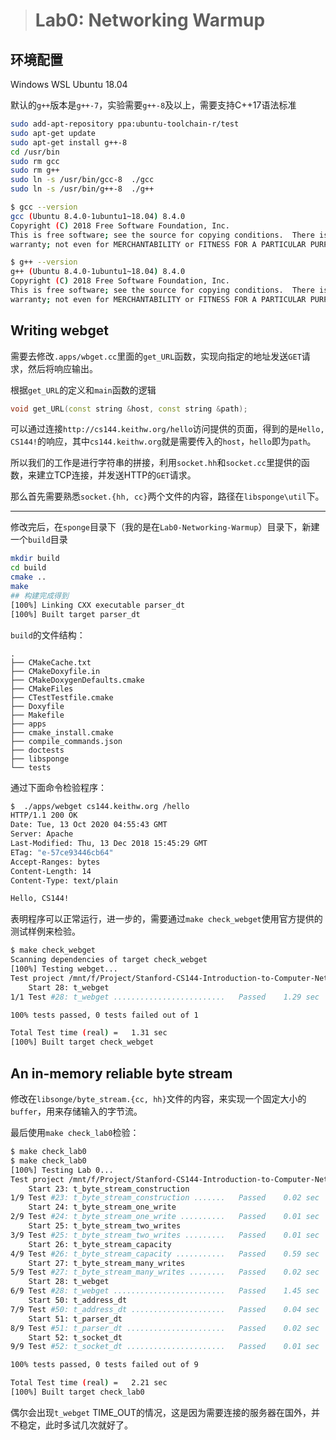 > # Lab0: Networking Warmup

## 环境配置

Windows WSL Ubuntu 18.04

默认的`g++`版本是`g++-7`，实验需要`g++-8`及以上，需要支持C++17语法标准

```bash
sudo add-apt-repository ppa:ubuntu-toolchain-r/test
sudo apt-get update
sudo apt-get install g++-8
cd /usr/bin 
sudo rm gcc
sudo rm g++
sudo ln -s /usr/bin/gcc-8  ./gcc
sudo ln -s /usr/bin/g++-8  ./g++

$ gcc --version
gcc (Ubuntu 8.4.0-1ubuntu1~18.04) 8.4.0
Copyright (C) 2018 Free Software Foundation, Inc.
This is free software; see the source for copying conditions.  There is NO
warranty; not even for MERCHANTABILITY or FITNESS FOR A PARTICULAR PURPOSE.

$ g++ --version
g++ (Ubuntu 8.4.0-1ubuntu1~18.04) 8.4.0
Copyright (C) 2018 Free Software Foundation, Inc.
This is free software; see the source for copying conditions.  There is NO
warranty; not even for MERCHANTABILITY or FITNESS FOR A PARTICULAR PURPOSE.
```

## Writing webget

需要去修改`.apps/wbget.cc`里面的`get_URL`函数，实现向指定的地址发送`GET`请求，然后将响应输出。

根据`get_URL`的定义和`main`函数的逻辑

```c++
void get_URL(const string &host, const string &path);
```

可以通过连接`http://cs144.keithw.org/hello`访问提供的页面，得到的是`Hello, CS144!`的响应，其中`cs144.keithw.org`就是需要传入的`host`，`hello`即为`path`。

所以我们的工作是进行字符串的拼接，利用`socket.hh`和`socket.cc`里提供的函数，来建立TCP连接，并发送HTTP的`GET`请求。

那么首先需要熟悉`socket.{hh, cc}`两个文件的内容，路径在`libsponge\util`下。





------

修改完后，在`sponge`目录下（我的是在`Lab0-Networking-Warmup`）目录下，新建一个`build`目录

```bash
mkdir build
cd build
cmake ..
make
## 构建完成得到
[100%] Linking CXX executable parser_dt
[100%] Built target parser_dt
```

`build`的文件结构：

```
.
├── CMakeCache.txt
├── CMakeDoxyfile.in
├── CMakeDoxygenDefaults.cmake
├── CMakeFiles
├── CTestTestfile.cmake
├── Doxyfile
├── Makefile
├── apps
├── cmake_install.cmake
├── compile_commands.json
├── doctests
├── libsponge
└── tests
```

通过下面命令检验程序：

```bash
$  ./apps/webget cs144.keithw.org /hello
HTTP/1.1 200 OK
Date: Tue, 13 Oct 2020 04:55:43 GMT
Server: Apache
Last-Modified: Thu, 13 Dec 2018 15:45:29 GMT
ETag: "e-57ce93446cb64"
Accept-Ranges: bytes
Content-Length: 14
Content-Type: text/plain

Hello, CS144!
```

表明程序可以正常运行，进一步的，需要通过`make check_webget`使用官方提供的测试样例来检验。

```bash
$ make check_webget
Scanning dependencies of target check_webget
[100%] Testing webget...
Test project /mnt/f/Project/Stanford-CS144-Introduction-to-Computer-Networking/Lab0-Networking-Warmup/build
    Start 28: t_webget
1/1 Test #28: t_webget .........................   Passed    1.29 sec

100% tests passed, 0 tests failed out of 1

Total Test time (real) =   1.31 sec
[100%] Built target check_webget
```



## An in-memory reliable byte stream

修改在`libsonge/byte_stream.{cc, hh}`文件的内容，来实现一个固定大小的`buffer`，用来存储输入的字节流。



最后使用`make check_lab0`检验：

```bash
$ make check_lab0
$ make check_lab0
[100%] Testing Lab 0...
Test project /mnt/f/Project/Stanford-CS144-Introduction-to-Computer-Networking/Lab0-Networking-Warmup/build
    Start 23: t_byte_stream_construction
1/9 Test #23: t_byte_stream_construction .......   Passed    0.02 sec
    Start 24: t_byte_stream_one_write
2/9 Test #24: t_byte_stream_one_write ..........   Passed    0.01 sec
    Start 25: t_byte_stream_two_writes
3/9 Test #25: t_byte_stream_two_writes .........   Passed    0.01 sec
    Start 26: t_byte_stream_capacity
4/9 Test #26: t_byte_stream_capacity ...........   Passed    0.59 sec
    Start 27: t_byte_stream_many_writes
5/9 Test #27: t_byte_stream_many_writes ........   Passed    0.02 sec
    Start 28: t_webget
6/9 Test #28: t_webget .........................   Passed    1.45 sec
    Start 50: t_address_dt
7/9 Test #50: t_address_dt .....................   Passed    0.04 sec
    Start 51: t_parser_dt
8/9 Test #51: t_parser_dt ......................   Passed    0.02 sec
    Start 52: t_socket_dt
9/9 Test #52: t_socket_dt ......................   Passed    0.01 sec

100% tests passed, 0 tests failed out of 9

Total Test time (real) =   2.21 sec
[100%] Built target check_lab0
```

偶尔会出现`t_webget` TIME_OUT的情况，这是因为需要连接的服务器在国外，并不稳定，此时多试几次就好了。